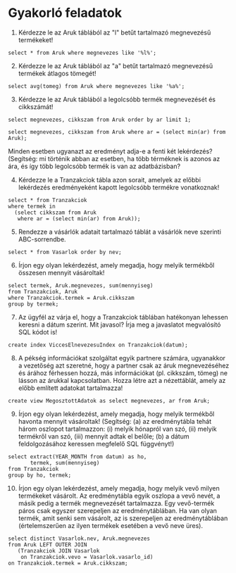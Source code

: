 # Gyakorló feladatok

1. Kérdezze le az Aruk táblából az "l" betűt tartalmazó megnevezésű termékeket!

```
select * from Aruk where megnevezes like '%l%';
```

2. Kérdezze le az Aruk táblából az "a" betűt tartalmazó megnevezésű termékek átlagos tömegét!

```
select avg(tomeg) from Aruk where megnevezes like '%a%';
```


3. Kérdezze le az Aruk táblából a legolcsóbb termék megnevezését és cikkszámát!

```
select megnevezes, cikkszam from Aruk order by ar limit 1;
```

```
select megnevezes, cikkszam from Aruk where ar = (select min(ar) from Aruk);
```

Minden esetben ugyanazt az eredményt adja-e a fenti két lekérdezés? (Segítség: mi történik abban az esetben, ha több térméknek is azonos az ára, 
és így több legolcsóbb termék is van az adatbázisban?
  
4. Kérdezze le a Tranzakciok tábla azon sorait, amelyek az előbbi lekérdezés eredményeként kapott legolcsóbb termékre vonatkoznak!

```
select * from Tranzakciok
where termek in 
  (select cikkszam from Aruk
   where ar = (select min(ar) from Aruk));
```

5. Rendezze a vásárlók adatait tartalmazó táblát a vásárlók neve szerinti ABC-sorrendbe.

```
select * from Vasarlok order by nev;
```

   
6. Írjon egy olyan lekérdezést, amely megadja, hogy melyik termékből összesen mennyit vásároltak!

```
select termek, Aruk.megnevezes, sum(mennyiseg) 
from Tranzakciok, Aruk
where Tranzakciok.termek = Aruk.cikkszam
group by termek;
```

7. Az ügyfél az várja el, hogy a Tranzakciok táblában hatékonyan lehessen keresni a dátum szerint. Mit javasol? Írja meg a javaslatot megvalósító SQL kódot is!

```
create index ViccesElnevezesuIndex on Tranzakciok(datum);
```

8. A pékség információkat szolgáltat egyik partnere számára, ugyanakkor a vezetőség azt szeretné, hogy a partner csak az áruk megnevezéséhez és árához férhessen hozzá, más információkat (pl. cikkszám, tömeg) ne lásson az árukkal kapcsolatban. Hozza létre azt a nézettáblát, amely az előbb említett adatokat tartalmazza!

```
create view MegosztottAdatok as select megnevezes, ar from Aruk;
```

9. Írjon egy olyan lekérdezést, amely megadja, hogy melyik termékből havonta mennyit vásároltak! (Segítség: (a) az eredménytábla tehát három oszlopot tartalmazzon: (i) melyik hónapról van szó, (ii) melyik termékről van szó, (iii) mennyit adtak el belőle; (b) a dátum feldolgozásához keressen megfelelő SQL függvényt!)

```
select extract(YEAR_MONTH from datum) as ho,
       termek, sum(mennyiseg) 
from Tranzakciok
group by ho, termek;
```

10. Írjon egy olyan lekérdezést, amely megadja, hogy melyik vevő milyen termékeket vásárolt. Az eredménytábla egyik oszlopa a vevő nevét, a másik pedig a termék megnevezését tartalmazza. Egy vevő-termék páros csak egyszer szerepeljen az eredménytáblában. Ha van olyan termék, amit senki sem vásárolt, az is szerepeljen az eredménytáblában (értelemszerűen az ilyen termékek esetében a vevő neve üres).

```
select distinct Vasarlok.nev, Aruk.megnevezes
from Aruk LEFT OUTER JOIN 
   (Tranzakciok JOIN Vasarlok
    on Tranzakciok.vevo = Vasarlok.vasarlo_id) 
on Tranzakciok.termek = Aruk.cikkszam;
```
